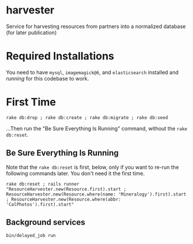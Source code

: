 # harvester
Service for harvesting resources from partners into a normalized database (for later publication)

# Required Installations

You need to have `mysql`, `imagemagick@6`, and `elasticsearch` installed and *running* for this codebase to work.

# First Time

```
rake db:drop ; rake db:create ; rake db:migrate ; rake db:seed
```
...Then run the "Be Sure Everything Is Running" command, without the `rake db:reset`.

## Be Sure Everything Is Running

Note that the `rake db:reset` is first, below, only if you want to re-run the following commands later. You don't need
it the first time.

```
rake db:reset ; rails runner "ResourceHarvester.new(Resource.first).start ; ResourceHarvester.new(Resource.where(name: 'Mineralogy').first).start ; ResourceHarvester.new(Resource.where(abbr: 'CalPhotos').first).start"
```

## Background services

`bin/delayed_job run`
